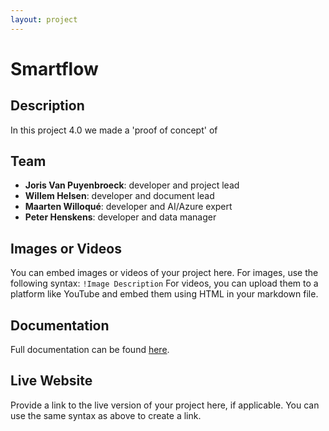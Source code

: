 ```yaml
--- 
layout: project
---
```



# Smartflow

## Description
In this project 4.0 we made a 'proof of concept' of  

## Team
- **Joris Van Puyenbroeck**: developer and project lead
- **Willem Helsen**: developer and document lead
- **Maarten Willoqué**: developer and AI/Azure expert
- **Peter Henskens**: developer and data manager

## Images or Videos
You can embed images or videos of your project here. For images, use the following syntax:
`!Image Description`
For videos, you can upload them to a platform like YouTube and embed them using HTML in your markdown file.

## Documentation
Full documentation can be found [here](https://project40.netlify.app/intro/).

## Live Website
Provide a link to the live version of your project here, if applicable. You can use the same syntax as above to create a link.


